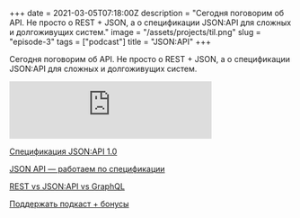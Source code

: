 +++
date = 2021-03-05T07:18:00Z
description = "Сегодня поговорим об API. Не просто о REST + JSON, а о спецификации JSON:API для сложных и долгоживущих систем."
image = "/assets/projects/til.png"
slug = "episode-3"
tags = ["podcast"]
title = "JSON:API"
+++

Сегодня поговорим об API. Не просто о REST + JSON, а о спецификации JSON:API для сложных и долгоживущих систем.

<iframe src="https://anchor.fm/nalgeon/embed/episodes/JSONAPI-ermqot" height="102px" width="360px" frameborder="0" scrolling="no"></iframe>

[Спецификация JSON:API 1.0](https://jsonapi.org/format/)

[JSON API — работаем по спецификации](https://habr.com/ru/company/oleg-bunin/blog/433322/)

[REST vs JSON:API vs GraphQL](https://dri.es/headless-cms-rest-vs-jsonapi-vs-graphql)

[Поддержать подкаст + бонусы](https://www.patreon.com/nalgeon)



